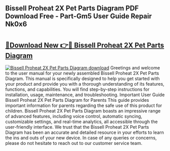 ## Bissell Proheat 2X Pet Parts Diagram PDF Download Free - Part-Gm5 User Guide Repair Nk0x6

# <h2><a href="http://dfkz9v.blite.top/?on=Bissell+Proheat+2X+Pet+Parts+Diagram">🔗Download New 👉🔴 Bissell Proheat 2X Pet Parts Diagram</a></h2>

[![Bissell Proheat 2X Pet Parts Diagram download](https://i.imgur.com/lujVjoI.png)](http://dfkz9v.blite.top/?on=Bissell+Proheat+2X+Pet+Parts+Diagram)
Greetings and welcome to the user manual for your newly assembled Bissell Proheat 2X Pet Parts Diagram. This manual is specifically designed to help you get started with your product and provide you with a thorough understanding of its features, functions, and capabilities. You will find step-by-step instructions for installation, usage, maintenance, and troubleshooting. Important User Guide Bissell Proheat 2X Pet Parts Diagram for Parents This guide provides important information for parents regarding the safe use of this product for children. Bissell Proheat 2X Pet Parts Diagram boasts an impressive range of advanced features, including voice control, automatic syncing, customizable settings, and real-time analytics, all accessible through the user-friendly interface. We trust that the Bissell Proheat 2X Pet Parts Diagram has been an accurate and detailed resource in your efforts to learn the ins and outs of your new device. In case of any queries or concerns, please do not hesitate to reach out to our customer service team.
